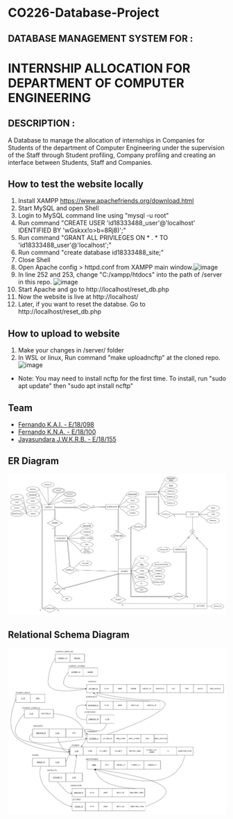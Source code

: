 # CO226-Database-Project

## DATABASE MANAGEMENT SYSTEM FOR :
# INTERNSHIP ALLOCATION FOR DEPARTMENT OF COMPUTER ENGINEERING
## DESCRIPTION :
A Database to manage the allocation of internships in Companies for Students of the department of Computer Engineering under the supervision of the Staff through Student profiling, Company profiling and creating an interface between Students, Staff and Companies.

## How to test the website locally

1) Install XAMPP https://www.apachefriends.org/download.html
2) Start MySQL and open Shell
3) Login to MySQL command line using "mysql -u root"
4) Run command "CREATE USER 'id18333488_user'@'localhost' IDENTIFIED BY 'wGskxx!o>b=8Rj8)';"
5) Run command "GRANT ALL PRIVILEGES ON * . * TO 'id18333488_user'@'localhost';"
6) Run command "create database id18333488_site;"
7) Close Shell
8) Open Apache config > httpd.conf from XAMPP main window.![image](https://user-images.githubusercontent.com/73381996/156097400-1724ad78-aff4-413e-ab9c-30c016565692.png)
9) In line 252 and 253, change "C:/xampp/htdocs" into the path of /server in this repo. ![image](https://user-images.githubusercontent.com/73381996/156095012-b48790b9-db9a-42a5-8090-29e87982af9f.png)
10) Start Apache and go to http://localhost/reset_db.php
11) Now the website is live at http://localhost/ 
12) Later, if you want to reset the databse. Go to http://localhost/reset_db.php

## How to upload to website
1) Make your changes in /server/ folder
2) In WSL or linux, Run command "make uploadncftp" at the cloned repo. ![image](https://user-images.githubusercontent.com/73381996/156109875-4573ffed-f691-4a13-b2d8-4e04116d7b1c.png)

- Note: You may need to install ncftp for the first time. To install, run "sudo apt update" then "sudo apt install ncftp"


## Team
- [Fernando K.A.I. - E/18/098](https://people.ce.pdn.ac.lk/students/e18/098/)
- [Fernando K.N.A. - E/18/100](https://people.ce.pdn.ac.lk/students/e18/100/)
- [Jayasundara J.W.K.R.B. - E/18/155](https://people.ce.pdn.ac.lk/students/e18/155/)

## ER Diagram 

![ERDIAGRAM](./ER%20Diagram/ER_DIAGRAM.png)

## Relational Schema Diagram
![Relational Schema Diagram](./ER%20Diagram/Relational_schema_diagram.png)
